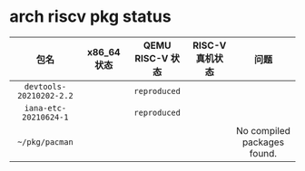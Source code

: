 # arch riscv pkg status

|          包名           | x86_64 状态 | QEMU RISC-V 状态 | RISC-V 真机状态 |            问题             |
| :---------------------: | :---------: | :--------------: | :-------------: | :-------------------------: |
| `devtools-20210202-2.2` |             |   `reproduced`   |                 |                             |
|  `iana-etc-20210624-1`  |             |   `reproduced`   |                 |                             |
|     `~/pkg/pacman`      |             |                  |                 | No compiled packages found. |

